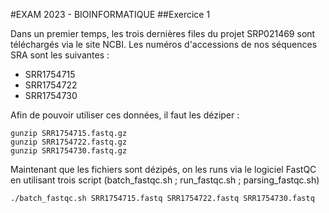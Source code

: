 #EXAM 2023 - BIOINFORMATIQUE 
##Exercice 1

Dans un premier temps, les trois dernières files du projet SRP021469 sont téléchargés via le site NCBI. Les numéros d'accessions de nos séquences SRA sont les suivantes :
- SRR1754715
- SRR1754722
- SRR1754730

Afin de pouvoir utiliser ces données, il faut les déziper : 
```
gunzip SRR1754715.fastq.gz
gunzip SRR1754722.fastq.gz
gunzip SRR1754730.fastq.gz
```
Maintenant que les fichiers sont dézipés, on les runs via le logiciel FastQC en utilisant trois script (batch_fastqc.sh ; run_fastqc.sh ; parsing_fastqc.sh)
```
./batch_fastqc.sh SRR1754715.fastq SRR1754722.fastq SRR1754730.fastq 
```

